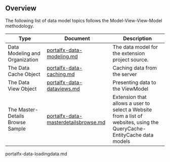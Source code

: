 
<a name="overview"></a>
## Overview

The following  list of data model topics follows the Model-View-View-Model methodology.

| Type                          | Document                                                       | Description |
| ------------------------------ | ---- | ---- |
| Data Modeling and Organization | [portalfx-data-modeling.md](portalfx-data-modeling.md)   | The data model for the extension project source. | 
| The Data Cache Object | [portalfx-data-caching.md](portalfx-data-caching.md)     | Caching data from the server |
| The Data View Object | [portalfx-data-dataviews.md](portalfx-data-dataviews.md)     | Presenting data to the ViewModel | 
| The Master-Details Browse Sample | [portalfx-data-masterdetailsbrowse.md](portalfx-data-masterdetailsbrowse.md)     | Extension that allows a user to select a Website from a list of websites, using the QueryCache-EntityCache data models | 

portalfx-data-loadingdata.md